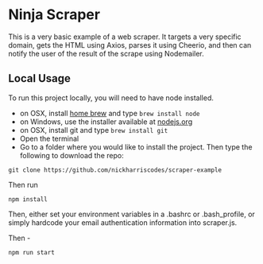 # Ninja Scraper

This is a very basic example of a web scraper. It targets a very specific domain, gets the HTML using Axios, parses it using Cheerio, and then can notify the user of the result of the scrape using Nodemailer.

## Local Usage

To run this project locally, you will need to have node installed.

- on OSX, install [home brew](http://brew.sh/) and type `brew install node`
- on Windows, use the installer available at [nodejs.org](nodejs.org)
- on OSX, install git and type `brew install git`
- Open the terminal
- Go to a folder where you would like to install the project. Then type the following to download the repo:

`git clone https://github.com/nickharriscodes/scraper-example`

Then run

`npm install`

Then, either set your environment variables in a .bashrc or .bash_profile, or simply hardcode your email authentication information into scraper.js.

Then -

`npm run start`
